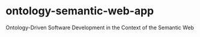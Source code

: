 # ontology-semantic-web-app
Ontology-Driven Software Development in the Context of the Semantic Web
